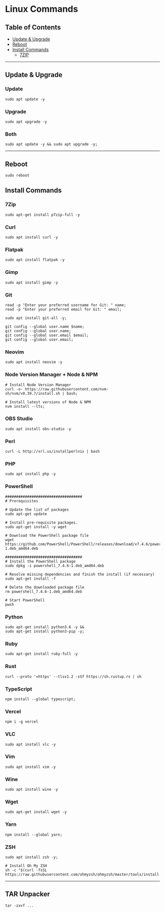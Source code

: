 # Linux Commands

## Table of Contents

* [Update & Upgrade](#update--upgrade)
* [Reboot](#reboot)
* [Install Commands](#install-commands)
  * [7ZIP](#7zip)

---

## Update & Upgrade

### Update

`sudo apt update -y`

### Upgrade

`sudo apt upgrade -y`

### Both

`sudo apt update -y && sudo apt upgrade -y;`

---

## Reboot

`sudo reboot`

## Install Commands

### 7Zip

`sudo apt-get install p7zip-full -y`

### Curl

`sudo apt install curl -y`

### Flatpak

`sudo apt install flatpak -y`

### Gimp

`sudo apt install gimp -y`

### Git

``` Shell
read -p "Enter your preferred username for Git: " name;
read -p "Enter your preferred email for Git: " email;

sudo apt install git-all -y;

git config --global user.name $name;
git config --global user.name;
git config --global user.email $email;
git config --global user.email;
```

### Neovim

`sudo apt install neovim -y`

### Node Version Manager + Node & NPM

``` Shell
# Install Node Version Manager
curl -o- https://raw.githubusercontent.com/nvm-sh/nvm/v0.39.7/install.sh | bash;

# Install latest versions of Node & NPM
nvm install --lts;
```

### OBS Studio

`sudo apt install obs-studio -y`

### Perl

`curl -L http://xrl.us/installperlnix | bash`

### PHP

`sudo apt install php -y`

### PowerShell

``` Shell
###################################
# Prerequisites

# Update the list of packages
sudo apt-get update

# Install pre-requisite packages.
sudo apt-get install -y wget

# Download the PowerShell package file
wget https://github.com/PowerShell/PowerShell/releases/download/v7.4.6/powershell_7.4.6-1.deb_amd64.deb

###################################
# Install the PowerShell package
sudo dpkg -i powershell_7.4.6-1.deb_amd64.deb

# Resolve missing dependencies and finish the install (if necessary)
sudo apt-get install -f

# Delete the downloaded package file
rm powershell_7.4.6-1.deb_amd64.deb

# Start PowerShell
pwsh
```

### Python

``` Shell
sudo apt-get install python3.6 -y &&
sudo apt-get install python3-pip -y;
```

### Ruby

`sudo apt-get install ruby-full -y`

### Rust

`curl --proto '=https' --tlsv1.2 -sSf https://sh.rustup.rs | sh`

### TypeScript

`npm install --global typescript;`

### Vercel

`npm i -g vercel`

### VLC

`sudo apt install vlc -y`

### Vim

`sudo apt install vim -y`

### Wine

`sudo apt install wine -y`

### Wget

`sudo apt-get install wget -y`

### Yarn

`npm install --global yarn;`

### ZSH

``` Shell
sudo apt install zsh -y;

# Install Oh My ZSH
sh -c "$(curl -fsSL https://raw.githubusercontent.com/ohmyzsh/ohmyzsh/master/tools/install.sh)";
```

---

## TAR Unpacker

`tar -zxvf ...`
